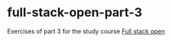 # full-stack-open-part-3
 Exercises of part 3 for the study course [Full stack open](https://fullstackopen.com/en/)
